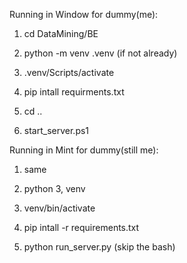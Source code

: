 Running in Window for dummy(me):

1. cd DataMining/BE

2. python -m venv .venv (if not already)

3. .venv/Scripts/activate

4. pip intall requirments.txt

5. cd ..

6. start_server.ps1

Running in Mint for dummy(still me):

1. same

2. python 3, venv

3. venv/bin/activate

4. pip intall -r requirements.txt

5. python run_server.py (skip the bash)
